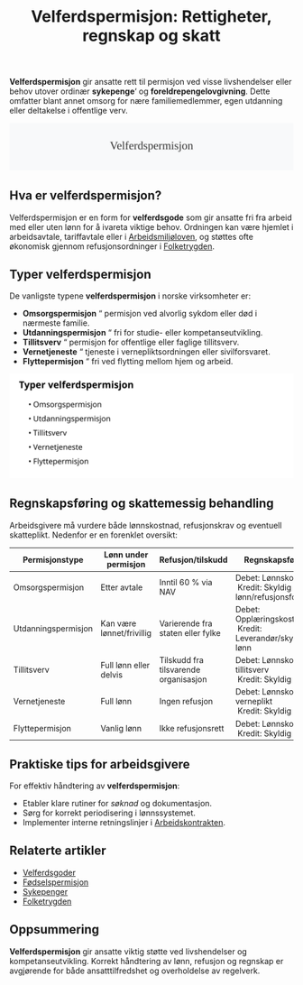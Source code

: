﻿---
title: "Velferdspermisjon: Rettigheter, regnskap og skatt"
seoTitle: "Velferdspermisjon | Rettigheter, regnskap og skatt"
description: "Velferdspermisjon gir ansatte fri ved viktige behov som sykdom i nær familie, utdanning eller tillitsverv. Artikkelen forklarer typer permisjon, lønn og refusjon, og hvordan kostnader og refusjonskrav føres korrekt i regnskapet."
summary: "Praktisk veiledning til velferdspermisjon: typer, lønn, NAV-refusjon og regnskapsføring."
---

**Velferdspermisjon** gir ansatte rett til permisjon ved visse livshendelser eller behov utover ordinær **sykepenge**‘ og **foreldrepengelovgivning**. Dette omfatter blant annet omsorg for nære familiemedlemmer, egen utdanning eller deltakelse i offentlige verv.

![Velferdspermisjon](velferdspermisjon-image.svg)

## Hva er velferdspermisjon?

Velferdspermisjon er en form for **velferdsgode** som gir ansatte fri fra arbeid med eller uten lønn for å ivareta viktige behov. Ordningen kan være hjemlet i arbeidsavtale, tariffavtale eller i [Arbeidsmiljøloven](/blogs/regnskap/hva-er-arbeidsforholdstype "Hva er Arbeidsforholdstype? Lover, Plikter og Rettigheter i Norsk Arbeidsliv"), og støttes ofte økonomisk gjennom refusjonsordninger i [Folketrygden](/blogs/regnskap/hva-er-folketrygden "Hva er Folketrygden? Struktur og Ytelser").

## Typer velferdspermisjon

De vanligste typene **velferdspermisjon** i norske virksomheter er:

* **Omsorgspermisjon** “ permisjon ved alvorlig sykdom eller død i nærmeste familie.
* **Utdanningspermisjon** “ fri for studie- eller kompetanseutvikling.
* **Tillitsverv** “ permisjon for offentlige eller faglige tillitsverv.
* **Vernetjeneste** “ tjeneste i vernepliktsordningen eller sivilforsvaret.
* **Flyttepermisjon** “ fri ved flytting mellom hjem og arbeid.

![Typer velferdspermisjon](velferdspermisjon-typer.svg)

## Regnskapsføring og skattemessig behandling

Arbeidsgivere må vurdere både lønnskostnad, refusjonskrav og eventuell skatteplikt. Nedenfor er en forenklet oversikt:

| **Permisjonstype**      | **Lønn under permisjon** | **Refusjon/tilskudd**           | **Regnskapsføring**                                 |
|-------------------------|--------------------------|---------------------------------|-----------------------------------------------------|
| Omsorgspermisjon        | Etter avtale             | Inntil 60 % via NAV             | Debet: Lønnskostnad <br> Kredit: Skyldig lønn/refusjonsfordring |
| Utdanningspermisjon     | Kan være lønnet/frivillig| Varierende fra staten eller fylke| Debet: Opplæringskostnad <br> Kredit: Leverandør/skyldig lønn |
| Tillitsverv             | Full lønn eller delvis   | Tilskudd fra tilsvarende organisasjon | Debet: Lønnskostnad tillitsverv <br> Kredit: Skyldig lønn |
| Vernetjeneste           | Full lønn                | Ingen refusjon                  | Debet: Lønnskostnad verneplikt <br> Kredit: Skyldig lønn |
| Flyttepermisjon         | Vanlig lønn              | Ikke refusjonsrett             | Debet: Lønnskostnad <br> Kredit: Skyldig lønn |

## Praktiske tips for arbeidsgivere

For effektiv håndtering av **velferdspermisjon**:

* Etabler klare rutiner for _søknad_ og dokumentasjon.
* Sørg for korrekt periodisering i lønnssystemet.
* Implementer interne retningslinjer i [Arbeidskontrakten](/blogs/regnskap/arbeidskontrakten "Arbeidskontrakten “ Roller og Ansvar i Norsk Arbeidsliv og Regnskap").

## Relaterte artikler

* [Velferdsgoder](/blogs/regnskap/velferdsgoder "Velferdsgoder i Norsk Regnskap: Oversikt over Ansattfordeler og Regnskapsføring")
* [Fødselspermisjon](/blogs/regnskap/fodselspermisjon "Fødselspermisjon “ Guide til foreldrepenger og regnskapsføring i Norge")
* [Sykepenger](/blogs/regnskap/hva-er-sykepenger "Hva er Sykepenger? Arbeidsgiverperiode, NAV-refusjon og Regnskapsføring")
* [Folketrygden](/blogs/regnskap/hva-er-folketrygden "Hva er Folketrygden? Struktur og Ytelser")

## Oppsummering

**Velferdspermisjon** gir ansatte viktig støtte ved livshendelser og kompetanseutvikling. Korrekt håndtering av lønn, refusjon og regnskap er avgjørende for både ansatttilfredshet og overholdelse av regelverk.









